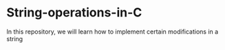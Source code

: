 # String-operations-in-C
In this repository, we will learn how to implement certain modifications in a string 
